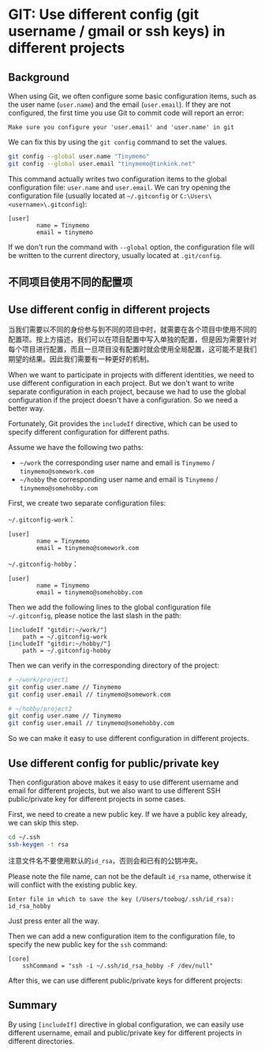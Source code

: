 # GIT: Use different config (git username / gmail or ssh keys) in different projects

## Background

When using Git, we often configure some basic configuration items, such as the user name (`user.name`) and the email (`user.email`). If they are not configured, the first time you use Git to commit code will report an error:

```
Make sure you configure your 'user.email' and 'user.name' in git
```

We can fix this by using the `git config` command to set the values.

```sh
git config --global user.name "Tinymemo"
git config --global user.email "tinymemo@tinkink.net"
```

This command actually writes two configuration items to the global configuration file: `user.name` and `user.email`. We can try opening the configuration file (usually located at `~/.gitconfig` or `C:\Users\<username>\.gitconfig`):

```
[user]
        name = Tinymemo
        email = tinymemo
```

If we don't run the command with `--global` option, the configuration file will be written to the current directory, usually located at `.git/config`.

## 不同项目使用不同的配置项

## Use different config in different projects

当我们需要以不同的身份参与到不同的项目中时，就需要在各个项目中使用不同的配置项。按上方描述，我们可以在项目配置中写入单独的配置，但是因为需要针对每个项目进行配置，而且一旦项目没有配置时就会使用全局配置，这可能不是我们期望的结果。因此我们需要有一种更好的机制。

When we want to participate in projects with different identities, we need to use different configuration in each project. But we don't want to write separate configuration in each project, because we had to use the global configuration if the project doesn't have a configuration. So we need a better way.

Fortunately, Git provides the `includeIf` directive, which can be used to specify different configuration for different paths.

Assume we have the following two paths:

- `~/work` the corresponding user name and email is `Tinymemo` / `tinymemo@somework.com`
- `~/hobby` the corresponding user name and email is `Tinymemo` / `tinymemo@somehobby.com`

First, we create two separate configuration files:

`~/.gitconfig-work`：

```
[user]
        name = Tinymemo
        email = tinymemo@somework.com
```

`~/.gitconfig-hobby`：

```
[user]
        name = Tinymemo
        email = tinymemo@somehobby.com
```

Then we add the following lines to the global configuration file `~/.gitconfig`, please notice the last slash in the path:

```
[includeIf "gitdir:~/work/"]
    path = ~/.gitconfig-work
[includeIf "gitdir:~/hobby/"]
    path = ~/.gitconfig-hobby
```

Then we can verify in the corresponding directory of the project:

```sh
# ~/work/project1
git config user.name // Tinymemo
git config user.email // tinymemo@somework.com

# ~/hobby/project2
git config user.name // Tinymemo
git config user.email // tinymemo@somehobby.com
```

So we can make it easy to use different configuration in different projects.

## Use different config for public/private key

Then configuration above makes it easy to use different username and email for different projects, but we also want to use different SSH public/private key for different projects in some cases.

First, we need to create a new public key. If we have a public key already, we can skip this step.

```sh
cd ~/.ssh
ssh-keygen -t rsa
```

注意文件名不要使用默认的`id_rsa`，否则会和已有的公钥冲突。

Please note the file name, can not be the default `id_rsa` name, otherwise it will conflict with the existing public key.

```
Enter file in which to save the key (/Users/toobug/.ssh/id_rsa): id_rsa_hobby
```

Just press enter all the way.

Then we can add a new configuration item to the configuration file, to specify the new public key for the `ssh` command:

```
[core]
    sshCommand = "ssh -i ~/.ssh/id_rsa_hobby -F /dev/null"
```

After this, we can use different public/private keys for different projects:

## Summary

By using `[includeIf]` directive in global configuration, we can easily use different username, email and public/private key for different projects in different directories.
